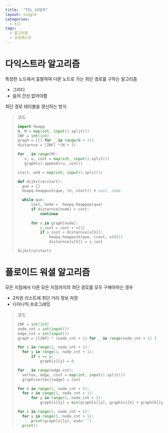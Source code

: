 ```yaml
---
title:  "TIL 14일차"
layout: single
categories:
  - til
tags:
  - 알고리즘
  - 코딩테스트
---
```


# 다익스트라 알고리즘
특정한 노드에서 출발하여 다른 노드로 가는 최단 경로를 구하는 알고리즘

- 그리디
- 음의 간선 없어야함

최단 경로 테이블을 갱신하는 방식

> 코드
> ```python
> import heapq
> N, M = map(int, input().split())
> INF = int(1e9)
> graph = [[] for _ in range(N + 1)]
> distarnce = [INF] *(N + 1)
> 
> for _ in range(M):
>    v, u, cost = map(int, input().split())
>    graph[v].append((u, cost))
>
> start, end = map(int, input().split())
>
> def dijkstra(start):
>   que = []
>   heapq.heappush(que, (0, start)) # cost, node
>
>   while que:
>       cost, node =  heapq.heappop(que)
>       if distarnce[node] < cost:
>           continue
>        
>       for v in graph[node]:
>           s_cost = cost + v[1]
>           if s_cost < distarnce[v[0]]:
>               heapq.heappush(que, (cost, v[0]))
>               distarnce[v[0]] = s_cost
>
> dijkstra(start)
>```

# 플로이드 워셜 알고리즘
모든 지점에서 다른 모든 지점까지의 최단 경로를 모두 구해야하는 경우

- 2차원 리스트에 최단 거리 정보 저장
- 다이나믹 프로그래밍

> 코드
> ```python
> INF = int(1e9)
> node_cnt = int(input())
> edge_cnt = int(input())
> graph = [[INF] * (node_cnt + 1) for _ in range(node_cnt + 1) ]
> 
> for x in range(1, node_cnt + 1):
>   for y in range(1, node_cnt + 1):
>       if x == y:
>           graph[x][y] = 0           
>
> for _ in range(edge_cnt):
>   vertex, edge, cost = map(int, input().split())
>   graph[vertex][edge] = cost
>
> for k in range(1, node_cnt + 1):
>   for x in range(1, node_cnt + 1):
>       for y in range(1, node_cnt + 1):
>           graph[x][y] = min(graph[x][y], graph[x][k] + graph[k][y])
>
> for x in range(1, node_cnt + 1):
>   for y in range(1, node_cnt + 1):
>       print(graph[x][y], end=' ')
>   print()
> ```
